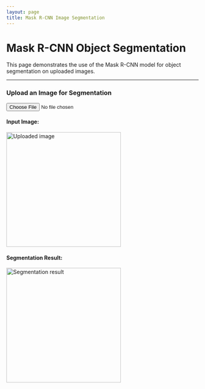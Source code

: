```yaml
---
layout: page
title: Mask R-CNN Image Segmentation
---
```


# Mask R-CNN Object Segmentation

This page demonstrates the use of the Mask R-CNN model for object segmentation on uploaded images.

---

<div>
  <h3>Upload an Image for Segmentation</h3>
  <input type="file" id="fileInput" onchange="loadAndSegmentImage()"/>
  <br />
  <h4>Input Image:</h4>
  <img id="inputImage" width="300" alt="Uploaded image"/>
  <br />
  <h4>Segmentation Result:</h4>
  <img id="segmentationResult" width="300" alt="Segmentation result"/>
</div>

<script src="https://cdn.jsdelivr.net/npm/onnxruntime-web@1.10.0/dist/ort.min.js"></script>

<script>
  // URL for the Mask R-CNN model (ensure to replace with the direct URL)
  const modelURL = "https://cathaoiragnew.github.io/MaskRCNN-12-int8.onnx";

  // Function to handle image upload and prediction
  async function loadAndSegmentImage() {
    const inputFile = document.getElementById('fileInput').files[0];
    if (!inputFile) {
      alert('Please upload an image first.');
      return;
    }

    // Load the image
    const img = document.getElementById('inputImage');
    img.src = URL.createObjectURL(inputFile);

    // Load the model
    try {
      const session = await ort.InferenceSession.create(modelURL); // Correct method call using ort
      console.log("Model loaded successfully!");

      // Prepare image for inference
      const imageTensor = await prepareImageForInference(inputFile);

      // Run the model to get predictions
      const results = await session.run({ images: imageTensor });

      // Post-process the segmentation results
      const segmentedImage = processSegmentationResults(results);

      // Display the segmented image
      const segmentationImageElement = document.getElementById('segmentationResult');
      segmentationImageElement.src = segmentedImage;
    } catch (error) {
      console.error("Error loading model:", error);
    }
  }

  // Helper function to convert image to tensor
  async function prepareImageForInference(imageFile) {
    const img = await loadImage(imageFile);
    
    // Resize and normalize the image (using Mask R-CNN input size: 800x800)
    const tensor = preprocessImage(img, 800, 800);
    
    // Returning a tensor that is compatible with the model
    return new ort.Tensor(tensor, 'float32');
  }

  // Load image into an HTMLImageElement
  function loadImage(file) {
    return new Promise((resolve, reject) => {
      const img = new Image();
      img.onload = () => resolve(img);
      img.onerror = reject;
      img.src = URL.createObjectURL(file);
    });
  }

  // Preprocess the image (resize and normalize it to fit the model input)
  function preprocessImage(img, width, height) {
    const canvas = document.createElement('canvas');
    const ctx = canvas.getContext('2d');

    canvas.width = width;
    canvas.height = height;
    ctx.drawImage(img, 0, 0, width, height);

    const imageData = ctx.getImageData(0, 0, width, height);
    const data = imageData.data;

    const normalizedData = new Float32Array(3 * width * height);

    // Normalize image data to the range [0, 1]
    for (let i = 0; i < data.length; i += 4) {
      const r = data[i] / 255.0;
      const g = data[i + 1] / 255.0;
      const b = data[i + 2] / 255.0;
      const idx = (i / 4) * 3;
      normalizedData[idx] = r;
      normalizedData[idx + 1] = g;
      normalizedData[idx + 2] = b;
    }

    return normalizedData;
  }

  // Post-process segmentation results (to display masks)
  function processSegmentationResults(results) {
    // Assuming the model output includes boxes, masks, and labels
    const boxes = results[0].data;  // Bounding boxes
    const masks = results[1].data;  // Masks
    const labels = results[2].data; // Class labels

    // Create a canvas to draw the results
    const canvas = document.createElement('canvas');
    const ctx = canvas.getContext('2d');
    const width = 800;  // Expected width for Mask R-CNN
    const height = 800; // Expected height for Mask R-CNN
    canvas.width = width;
    canvas.height = height;

    // Draw the masks
    for (let i = 0; i < masks.length; i++) {
      const mask = masks[i];
      const box = boxes[i];
      const x1 = box[0] * width;
      const y1 = box[1] * height;
      const x2 = box[2] * width;
      const y2 = box[3] * height;

      ctx.beginPath();
      ctx.rect(x1, y1, x2 - x1, y2 - y1);
      ctx.lineWidth = 3;
      ctx.strokeStyle = 'red';
      ctx.stroke();

      // Draw the mask
      ctx.putImageData(mask, x1, y1);
    }

    return canvas.toDataURL();
  }
</script>
